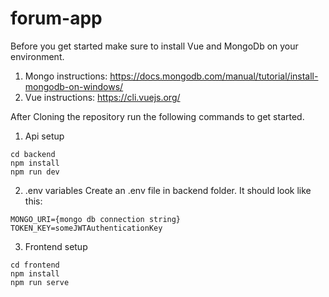 # forum-app

Before you get started make sure to install Vue and MongoDb on your environment.
1. Mongo instructions: https://docs.mongodb.com/manual/tutorial/install-mongodb-on-windows/
2. Vue instructions: https://cli.vuejs.org/


After Cloning the repository run the following commands to get started.

1. Api setup
```
cd backend
npm install
npm run dev
```

2. .env variables
Create an .env file in backend folder. It should look like this:
```
MONGO_URI={mongo db connection string}
TOKEN_KEY=someJWTAuthenticationKey
```

3. Frontend setup
```
cd frontend
npm install
npm run serve
```
